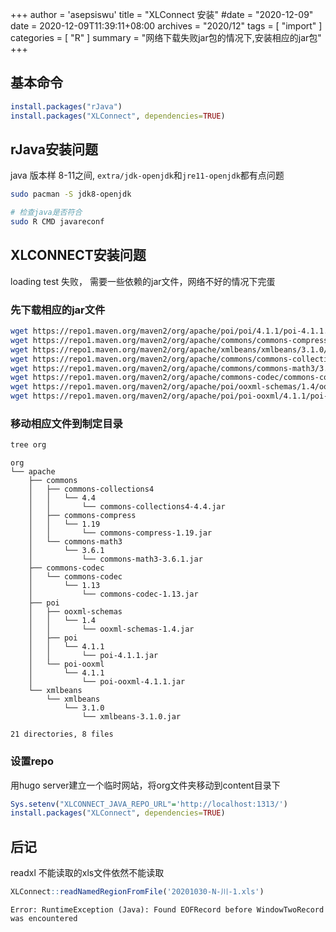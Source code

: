 +++
author = 'asepsiswu'
title = "XLConnect 安装"
#date = "2020-12-09"
date = 2020-12-09T11:39:11+08:00
archives = "2020/12" 
tags = [ "import" ]
categories = [ "R" ]
summary = "网络下载失败jar包的情况下,安装相应的jar包"
+++

## 基本命令
```R
install.packages("rJava")
install.packages("XLConnect", dependencies=TRUE)
```
## rJava安装问题

java 版本样 8-11之间, `extra/jdk-openjdk`和`jre11-openjdk`都有点问题

```bash
sudo pacman -S jdk8-openjdk

# 检查java是否符合
sudo R CMD javareconf
```

## XLCONNECT安装问题
loading test 失败， 需要一些依赖的jar文件，网络不好的情况下完蛋

###  先下载相应的jar文件
```bash
wget https://repo1.maven.org/maven2/org/apache/poi/poi/4.1.1/poi-4.1.1.jar
wget https://repo1.maven.org/maven2/org/apache/commons/commons-compress/1.19/commons-compress-1.19.jar
wget https://repo1.maven.org/maven2/org/apache/xmlbeans/xmlbeans/3.1.0/xmlbeans-3.1.0.jar
wget https://repo1.maven.org/maven2/org/apache/commons/commons-collections4/4.4/commons-collections4-4.4.jar
wget https://repo1.maven.org/maven2/org/apache/commons/commons-math3/3.6.1/commons-math3-3.6.1.jar
wget https://repo1.maven.org/maven2/org/apache/commons-codec/commons-codec/1.13/commons-codec-1.13.jar
wget https://repo1.maven.org/maven2/org/apache/poi/ooxml-schemas/1.4/ooxml-schemas-1.4.jar
wget https://repo1.maven.org/maven2/org/apache/poi/poi-ooxml/4.1.1/poi-ooxml-4.1.1.jar
```

###  移动相应文件到制定目录
```bash
tree org
```

```
org
└── apache
    ├── commons
    │   ├── commons-collections4
    │   │   └── 4.4
    │   │       └── commons-collections4-4.4.jar
    │   ├── commons-compress
    │   │   └── 1.19
    │   │       └── commons-compress-1.19.jar
    │   └── commons-math3
    │       └── 3.6.1
    │           └── commons-math3-3.6.1.jar
    ├── commons-codec
    │   └── commons-codec
    │       └── 1.13
    │           └── commons-codec-1.13.jar
    ├── poi
    │   ├── ooxml-schemas
    │   │   └── 1.4
    │   │       └── ooxml-schemas-1.4.jar
    │   ├── poi
    │   │   └── 4.1.1
    │   │       └── poi-4.1.1.jar
    │   └── poi-ooxml
    │       └── 4.1.1
    │           └── poi-ooxml-4.1.1.jar
    └── xmlbeans
        └── xmlbeans
            └── 3.1.0
                └── xmlbeans-3.1.0.jar

21 directories, 8 files
```

###  设置repo

用hugo server建立一个临时网站，将org文件夹移动到content目录下
```R
Sys.setenv("XLCONNECT_JAVA_REPO_URL"='http://localhost:1313/')
install.packages("XLConnect", dependencies=TRUE)
```

## 后记

readxl 不能读取的xls文件依然不能读取

```R
XLConnect::readNamedRegionFromFile('20201030-N-川-1.xls')
```
```
Error: RuntimeException (Java): Found EOFRecord before WindowTwoRecord was encountered
```
